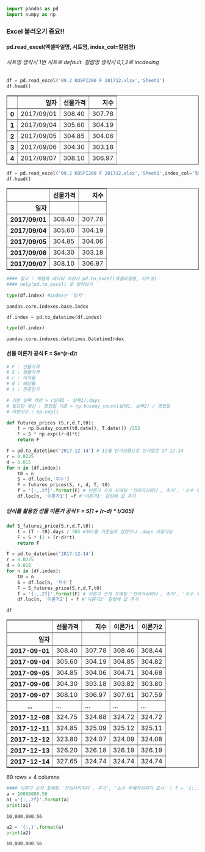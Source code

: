 ```python
import pandas as pd
import numpy as np
```

### Excel 불러오기 중요!!
#### pd.read_excel(엑셀파일명, 시트명, index_col=칼럼명)
###### 시트명 생략시 1번 시트로 default. 칼럼명 생략시 0,1,2로 incdexing


```python
df = pd.read_excel('09.2 KOSPI200 F 201712.xlsx','Sheet1')
df.head()
```




<div>
<style scoped>
    .dataframe tbody tr th:only-of-type {
        vertical-align: middle;
    }

    .dataframe tbody tr th {
        vertical-align: top;
    }

    .dataframe thead th {
        text-align: right;
    }
</style>
<table border="1" class="dataframe">
  <thead>
    <tr style="text-align: right;">
      <th></th>
      <th>일자</th>
      <th>선물가격</th>
      <th>지수</th>
    </tr>
  </thead>
  <tbody>
    <tr>
      <th>0</th>
      <td>2017/09/01</td>
      <td>308.40</td>
      <td>307.78</td>
    </tr>
    <tr>
      <th>1</th>
      <td>2017/09/04</td>
      <td>305.60</td>
      <td>304.19</td>
    </tr>
    <tr>
      <th>2</th>
      <td>2017/09/05</td>
      <td>304.85</td>
      <td>304.06</td>
    </tr>
    <tr>
      <th>3</th>
      <td>2017/09/06</td>
      <td>304.30</td>
      <td>303.18</td>
    </tr>
    <tr>
      <th>4</th>
      <td>2017/09/07</td>
      <td>308.10</td>
      <td>306.97</td>
    </tr>
  </tbody>
</table>
</div>




```python
df = pd.read_excel('09.2 KOSPI200 F 201712.xlsx','Sheet1',index_col='일자')
df.head()
```




<div>
<style scoped>
    .dataframe tbody tr th:only-of-type {
        vertical-align: middle;
    }

    .dataframe tbody tr th {
        vertical-align: top;
    }

    .dataframe thead th {
        text-align: right;
    }
</style>
<table border="1" class="dataframe">
  <thead>
    <tr style="text-align: right;">
      <th></th>
      <th>선물가격</th>
      <th>지수</th>
    </tr>
    <tr>
      <th>일자</th>
      <th></th>
      <th></th>
    </tr>
  </thead>
  <tbody>
    <tr>
      <th>2017/09/01</th>
      <td>308.40</td>
      <td>307.78</td>
    </tr>
    <tr>
      <th>2017/09/04</th>
      <td>305.60</td>
      <td>304.19</td>
    </tr>
    <tr>
      <th>2017/09/05</th>
      <td>304.85</td>
      <td>304.06</td>
    </tr>
    <tr>
      <th>2017/09/06</th>
      <td>304.30</td>
      <td>303.18</td>
    </tr>
    <tr>
      <th>2017/09/07</th>
      <td>308.10</td>
      <td>306.97</td>
    </tr>
  </tbody>
</table>
</div>




```python
#### 참고 : 엑셀에 데이터 저장시 pd.to_excel(엑셀파일명, 시트명)
#### help(pd.to_excel) 로 알아보기
```


```python
type(df.index) #index는 '일자'
```




    pandas.core.indexes.base.Index




```python
df.index = pd.to_datetime(df.index)
```


```python
type(df.index)
```




    pandas.core.indexes.datetimes.DatetimeIndex



#### 선물 이론가 공식 F = Se^(r-d)t


```python
# F : 선물가격
# S : 현물가격
# r : 이자율
# d : 배당률
# t : 잔존만기
```


```python
# 기본 날짜 계산 > (날짜2 - 날짜1).days
# 필요한 계산 : 영업일 기준 > np.busday_count(날짜1, 날짜2) / 영업일
# 자연지수 : np.exp()
```


```python
def futures_prices (S,r,d,T,t0):
    t = np.busday_count(t0.date(), T.date()) /252
    F = S * np.exp((r-d)*t)
    return F
```


```python
T = pd.to_datetime('2017-12-14') # 12월 만기상품으로 만기일은 17.12.14
r = 0.0225
d = 0.015
for n in (df.index):
    t0 = n
    S = df.loc[n,'지수']
    F = futures_prices(S, r, d, T, t0)
    f = '{:,.2f}'.format(F) # 이론가 숫자 포매팅 '천의자리마다 , 추가', '소수 두째자리까지 표시'
    df.loc[n, '이론가1'] =f #'이론가1' 칼럼에 값 추가
```

##### 단리를 활용한 선물 이론가 공식 F = S[1 + (r-d) * t/365]


```python
def S_futures_price(S,r,d,T,t0):
    t = (T - t0).days / 365 #365를 기준일로 잡았으니 .days 사용가능
    F = S * (1 + (r-d)*t)
    return F
```


```python
T = pd.to_datetime('2017-12-14')
r = 0.0225
d = 0.015
for n in (df.index):
    t0 = n
    S = df.loc[n, '지수']
    F = S_futures_price(S,r,d,T,t0)
    f = '{:,.2f}'.format(F) # 이론가 숫자 포매팅 '천의자리마다 , 추가', '소수 두째자리까지 표시'
    df.loc[n, '이론가2'] = f #'이론가2' 칼럼에 값 추가
```


```python
df
```




<div>
<style scoped>
    .dataframe tbody tr th:only-of-type {
        vertical-align: middle;
    }

    .dataframe tbody tr th {
        vertical-align: top;
    }

    .dataframe thead th {
        text-align: right;
    }
</style>
<table border="1" class="dataframe">
  <thead>
    <tr style="text-align: right;">
      <th></th>
      <th>선물가격</th>
      <th>지수</th>
      <th>이론가1</th>
      <th>이론가2</th>
    </tr>
    <tr>
      <th>일자</th>
      <th></th>
      <th></th>
      <th></th>
      <th></th>
    </tr>
  </thead>
  <tbody>
    <tr>
      <th>2017-09-01</th>
      <td>308.40</td>
      <td>307.78</td>
      <td>308.46</td>
      <td>308.44</td>
    </tr>
    <tr>
      <th>2017-09-04</th>
      <td>305.60</td>
      <td>304.19</td>
      <td>304.85</td>
      <td>304.82</td>
    </tr>
    <tr>
      <th>2017-09-05</th>
      <td>304.85</td>
      <td>304.06</td>
      <td>304.71</td>
      <td>304.68</td>
    </tr>
    <tr>
      <th>2017-09-06</th>
      <td>304.30</td>
      <td>303.18</td>
      <td>303.82</td>
      <td>303.80</td>
    </tr>
    <tr>
      <th>2017-09-07</th>
      <td>308.10</td>
      <td>306.97</td>
      <td>307.61</td>
      <td>307.59</td>
    </tr>
    <tr>
      <th>...</th>
      <td>...</td>
      <td>...</td>
      <td>...</td>
      <td>...</td>
    </tr>
    <tr>
      <th>2017-12-08</th>
      <td>324.75</td>
      <td>324.68</td>
      <td>324.72</td>
      <td>324.72</td>
    </tr>
    <tr>
      <th>2017-12-11</th>
      <td>324.85</td>
      <td>325.09</td>
      <td>325.12</td>
      <td>325.11</td>
    </tr>
    <tr>
      <th>2017-12-12</th>
      <td>323.80</td>
      <td>324.07</td>
      <td>324.09</td>
      <td>324.08</td>
    </tr>
    <tr>
      <th>2017-12-13</th>
      <td>326.20</td>
      <td>326.18</td>
      <td>326.19</td>
      <td>326.19</td>
    </tr>
    <tr>
      <th>2017-12-14</th>
      <td>327.65</td>
      <td>324.74</td>
      <td>324.74</td>
      <td>324.74</td>
    </tr>
  </tbody>
</table>
<p>69 rows × 4 columns</p>
</div>




```python
#### 이론가 숫자 포매팅 '천의자리마다 , 추가', '소수 두째자리까지 표시' : f = '{:,.2f}'.format(F) 
a = 10000000.56
a1 ='{:,.2f}'.format(a)
print(a1)
```

    10,000,000.56
    


```python
a2 = '{:,}'.format(a)
print(a2)
```

    10,000,000.56
    


```python

```
